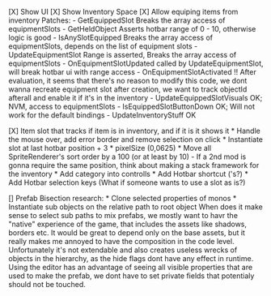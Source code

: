 [X] Show UI
[X] Show Inventory Space
[X] Allow equiping items from inventory
	Patches:
	 - GetEquippedSlot
		Breaks the array access of equipmentSlots
	 - GetHeldObject
		Asserts hotbar range of 0 - 10, otherwise logic is good
	 - IsAnySlotEquipped
		Breaks the array access of equipmentSlots, depends on the list of equipment slots
	 - UpdateEquipmentSlot
		Range is asserted, Breaks the array access of equipmentSlots
		- OnEquipmentSlotUpdated called by UpdateEquipmentSlot, will break hotbar ui with range access
		- OnEquipmentSlotActivated
		!! After evaluation, it seems that there's no reason to modify this code, we dont wanna recreate equipment slot after creation, we want to track objectId afterall and enable it if it's in the inventory
	 - UpdateEquippedSlotVisuals
		OK;
		NVM, access to equipmentSlots
	 - IsEquippedSlotButtonDown
		OK; Will not work for the default bindings
	 - UpdateInventoryStuff
		OK

[X] Item slot that tracks if item is in inventory, and if it is it shows it
	* Handle the mouse over, add error border and remove selection on click
	* Instantiate slot at last hotbar position + 3 * pixelSize (0,0625)
	* Move all SpriteRenderer's sort order by a 100 (or at least by 10)
		- If a 2nd mod is gonna require the same position, think about making a stack framework for the inventory
	* Add category into controlls
		* Add Hotbar shortcut ('s?)
		* Add Hotbar selection keys (What if someone wants to use a slot as is?)

[] Prefab Bisection research:
	* Clone selected properties of monos
	* Instantiate sub objects on the relative path to root object
	When does it make sense to select sub paths to mix prefabs, we mostly want to havr the "native" experience of the game, that includes the assets like shadows, borders etc.
	It would be great to depend only on the base assets, but it really makes me annoyed to have the composition in the code level.
	Unfortunately it's not extendable and also creates useless wrecks of objects in the hierarchy, as the hide flags dont have any effect in runtime.
	Using the editor has an advantage of seeing all visible properties that are used to make the prefab, we dont have to set private fields that potentialy should not be touched.


